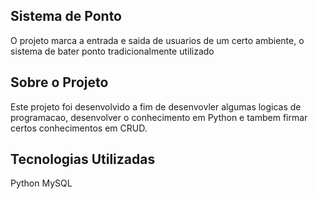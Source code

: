 ## Sistema de Ponto

O projeto marca a entrada e saida de usuarios de um certo ambiente, o sistema de bater ponto tradicionalmente utilizado

## Sobre o Projeto

Este projeto foi desenvolvido a fim de desenvovler algumas logicas de programacao, desenvolver o conhecimento em Python e 
tambem firmar certos conhecimentos em CRUD.

## Tecnologias Utilizadas

Python
MySQL
